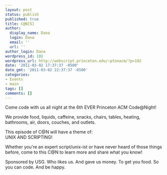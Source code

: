 ```yaml
---
layout: post
status: publish
published: true
title: C@N[5]
author:
  display_name: Dana
  login: Dana
  email: ''
  url: ''
author_login: Dana
wordpress_id: 102
wordpress_url: http://webscript.princeton.edu/~ptonacm/?p=102
date: '2011-03-02 17:37:37 -0500'
date_gmt: '2011-03-02 22:37:37 -0500'
categories:
- Events
- main
tags: []
comments: []
---
```

<p>Come code with us all night at the 6th EVER Princeton ACM Code@Night!</p>
<p>We provide food, liquids, caffeine, snacks, chairs, tables, heating, bathrooms, air, doors, couches, and outlets.</p>
<p>This episode of C@N will have a theme of:<br />
UNIX AND SCRIPTING!</p>
<p>Whether you're an expert script/unix-ist or have never heard of those things before, come to this C@N to learn more and share what you know!</p>
<p>Sponsored by USG. Who likes us. And gave us money. To get you food. So you can code. And be happy.</p>
